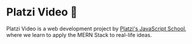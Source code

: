 # Platzi Video 📼

Platzi Video is a web development project by [Platzi's JavaScript School](https://platzi.com/escuela-javascript/), where we learn to apply the MERN Stack to real-life ideas.

